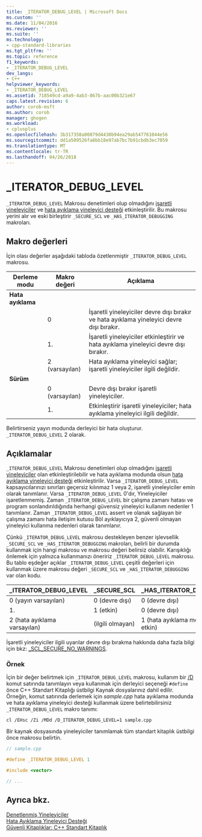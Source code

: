 ```yaml
---
title: _ITERATOR_DEBUG_LEVEL | Microsoft Docs
ms.custom: ''
ms.date: 11/04/2016
ms.reviewer: ''
ms.suite: ''
ms.technology:
- cpp-standard-libraries
ms.tgt_pltfrm: ''
ms.topic: reference
f1_keywords:
- _ITERATOR_DEBUG_LEVEL
dev_langs:
- C++
helpviewer_keywords:
- _ITERATOR_DEBUG_LEVEL
ms.assetid: 718549cd-a9a9-4ab3-867b-aac00b321e67
caps.latest.revision: 6
author: corob-msft
ms.author: corob
manager: ghogen
ms.workload:
- cplusplus
ms.openlocfilehash: 3b317358a00879d4430b94ea29ab547761044e56
ms.sourcegitcommit: dd1a509526fa8bb18e97ab7bc7b91cbdb3ec7059
ms.translationtype: MT
ms.contentlocale: tr-TR
ms.lasthandoff: 04/26/2018
---
```

# <a name="iteratordebuglevel"></a>_ITERATOR_DEBUG_LEVEL

`_ITERATOR_DEBUG_LEVEL` Makrosu denetimleri olup olmadığını [işaretli yineleyiciler](../standard-library/checked-iterators.md) ve [hata ayıklama yineleyici desteği](../standard-library/debug-iterator-support.md) etkinleştirilir. Bu makrosu yerini alır ve eski birleştirir `_SECURE_SCL` ve `_HAS_ITERATOR_DEBUGGING` makroları.

## <a name="macro-values"></a>Makro değerleri

İçin olası değerler aşağıdaki tabloda özetlenmiştir `_ITERATOR_DEBUG_LEVEL` makrosu.

|Derleme modu|Makro değeri|Açıklama|
|----------------------|----------------|-----------------|
|**Hata ayıklama**|||
||0|İşaretli yineleyiciler devre dışı bırakır ve hata ayıklama yineleyici devre dışı bırakır.|
||1.|İşaretli yineleyiciler etkinleştirir ve hata ayıklama yineleyici devre dışı bırakır.|
||2 (varsayılan)|Hata ayıklama yineleyici sağlar; işaretli yineleyiciler ilgili değildir.|
|**Sürüm**|||
||0 (varsayılan)|Devre dışı bırakır işaretli yineleyiciler.|
||1.|Etkinleştirir işaretli yineleyiciler; hata ayıklama yineleyici ilgili değildir.|

Belirtirseniz yayın modunda derleyici bir hata oluşturur. `_ITERATOR_DEBUG_LEVEL` 2 olarak.

## <a name="remarks"></a>Açıklamalar

`_ITERATOR_DEBUG_LEVEL` Makrosu denetimleri olup olmadığını [işaretli yineleyiciler](../standard-library/checked-iterators.md) olan etkinleştirilebilir ve hata ayıklama modunda olsun [hata ayıklama yineleyici desteği](../standard-library/debug-iterator-support.md) etkinleştirilir. Varsa `_ITERATOR_DEBUG_LEVEL` kapsayıcılarınızı sınırları geçersiz kılınmaz 1 veya 2, işaretli yineleyiciler emin olarak tanımlanır. Varsa `_ITERATOR_DEBUG_LEVEL` 0'dır, Yineleyiciler işaretlenmemiş. Zaman `_ITERATOR_DEBUG_LEVEL` bir çalışma zamanı hatası ve program sonlandırıldığında herhangi güvensiz yineleyici kullanım nedenler 1 tanımlanır. Zaman `_ITERATOR_DEBUG_LEVEL` assert ve olanak sağlayan bir çalışma zamanı hata iletişim kutusu Böl ayıklayıcıya 2, güvenli olmayan yineleyici kullanma nedenleri olarak tanımlanır.

Çünkü `_ITERATOR_DEBUG_LEVEL` makrosu destekleyen benzer işlevsellik `_SECURE_SCL` ve `_HAS_ITERATOR_DEBUGGING` makroları, belirli bir durumda kullanmak için hangi makrosu ve makrosu değeri belirsiz olabilir. Karışıklığı önlemek için yalnızca kullanmanızı öneririz `_ITERATOR_DEBUG_LEVEL` makrosu. Bu tablo eşdeğer açıklar `_ITERATOR_DEBUG_LEVEL` çeşitli değerleri için kullanmak üzere makrosu değeri `_SECURE_SCL` ve `_HAS_ITERATOR_DEBUGGING` var olan kodu.

|**_ITERATOR_DEBUG_LEVEL** |**_SECURE_SCL** |**_HAS_ITERATOR_DEBUGGING**|
|---|---|---|
|0 (yayın varsayılan)|0 (devre dışı)|0 (devre dışı)|
|1.|1 (etkin)|0 (devre dışı)|
|2 (hata ayıklama varsayılan)|(ilgili olmayan)|1 (hata ayıklama modunda etkin)|

İşaretli yineleyiciler ilgili uyarılar devre dışı bırakma hakkında daha fazla bilgi için bkz: [_SCL_SECURE_NO_WARNINGS](../standard-library/scl-secure-no-warnings.md).

### <a name="example"></a>Örnek

İçin bir değer belirtmek için `_ITERATOR_DEBUG_LEVEL` makrosu, kullanım bir [/D](../build/reference/d-preprocessor-definitions.md) komut satırında tanımlayın veya kullanmak için derleyici seçeneği `#define` önce C++ Standart Kitaplığı üstbilgi Kaynak dosyalarınız dahil edilir. Örneğin, komut satırında derlemek için *sample.cpp* hata ayıklama modunda ve hata ayıklama yineleyici desteği kullanmak üzere belirtebilirsiniz `_ITERATOR_DEBUG_LEVEL` makro tanımı:

`cl /EHsc /Zi /MDd /D_ITERATOR_DEBUG_LEVEL=1 sample.cpp`

Bir kaynak dosyasında yineleyiciler tanımlamak tüm standart kitaplık üstbilgi önce makrosu belirtin.

```cpp
// sample.cpp

#define _ITERATOR_DEBUG_LEVEL 1

#include <vector>

// ...
```

## <a name="see-also"></a>Ayrıca bkz.

[Denetlenmiş Yineleyiciler](../standard-library/checked-iterators.md)<br/>
[Hata Ayıklama Yineleyici Desteği](../standard-library/debug-iterator-support.md)<br/>
[Güvenli Kitaplıklar: C++ Standart Kitaplık](../standard-library/safe-libraries-cpp-standard-library.md)<br/>
